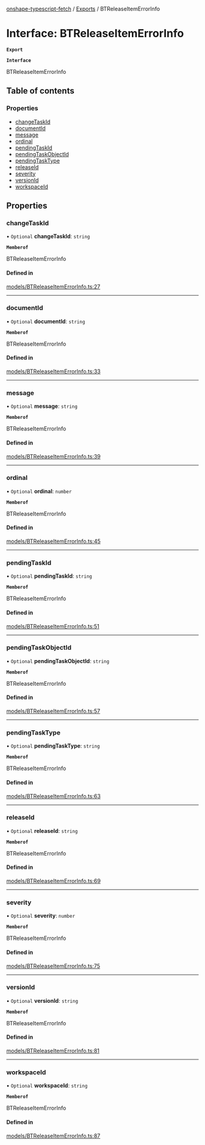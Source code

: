 [onshape-typescript-fetch](../README.md) / [Exports](../modules.md) / BTReleaseItemErrorInfo

# Interface: BTReleaseItemErrorInfo

**`Export`**

**`Interface`**

BTReleaseItemErrorInfo

## Table of contents

### Properties

- [changeTaskId](BTReleaseItemErrorInfo.md#changetaskid)
- [documentId](BTReleaseItemErrorInfo.md#documentid)
- [message](BTReleaseItemErrorInfo.md#message)
- [ordinal](BTReleaseItemErrorInfo.md#ordinal)
- [pendingTaskId](BTReleaseItemErrorInfo.md#pendingtaskid)
- [pendingTaskObjectId](BTReleaseItemErrorInfo.md#pendingtaskobjectid)
- [pendingTaskType](BTReleaseItemErrorInfo.md#pendingtasktype)
- [releaseId](BTReleaseItemErrorInfo.md#releaseid)
- [severity](BTReleaseItemErrorInfo.md#severity)
- [versionId](BTReleaseItemErrorInfo.md#versionid)
- [workspaceId](BTReleaseItemErrorInfo.md#workspaceid)

## Properties

### changeTaskId

• `Optional` **changeTaskId**: `string`

**`Memberof`**

BTReleaseItemErrorInfo

#### Defined in

[models/BTReleaseItemErrorInfo.ts:27](https://github.com/toebes/onshape-typescript-fetch/blob/3e11ae1/models/BTReleaseItemErrorInfo.ts#L27)

___

### documentId

• `Optional` **documentId**: `string`

**`Memberof`**

BTReleaseItemErrorInfo

#### Defined in

[models/BTReleaseItemErrorInfo.ts:33](https://github.com/toebes/onshape-typescript-fetch/blob/3e11ae1/models/BTReleaseItemErrorInfo.ts#L33)

___

### message

• `Optional` **message**: `string`

**`Memberof`**

BTReleaseItemErrorInfo

#### Defined in

[models/BTReleaseItemErrorInfo.ts:39](https://github.com/toebes/onshape-typescript-fetch/blob/3e11ae1/models/BTReleaseItemErrorInfo.ts#L39)

___

### ordinal

• `Optional` **ordinal**: `number`

**`Memberof`**

BTReleaseItemErrorInfo

#### Defined in

[models/BTReleaseItemErrorInfo.ts:45](https://github.com/toebes/onshape-typescript-fetch/blob/3e11ae1/models/BTReleaseItemErrorInfo.ts#L45)

___

### pendingTaskId

• `Optional` **pendingTaskId**: `string`

**`Memberof`**

BTReleaseItemErrorInfo

#### Defined in

[models/BTReleaseItemErrorInfo.ts:51](https://github.com/toebes/onshape-typescript-fetch/blob/3e11ae1/models/BTReleaseItemErrorInfo.ts#L51)

___

### pendingTaskObjectId

• `Optional` **pendingTaskObjectId**: `string`

**`Memberof`**

BTReleaseItemErrorInfo

#### Defined in

[models/BTReleaseItemErrorInfo.ts:57](https://github.com/toebes/onshape-typescript-fetch/blob/3e11ae1/models/BTReleaseItemErrorInfo.ts#L57)

___

### pendingTaskType

• `Optional` **pendingTaskType**: `string`

**`Memberof`**

BTReleaseItemErrorInfo

#### Defined in

[models/BTReleaseItemErrorInfo.ts:63](https://github.com/toebes/onshape-typescript-fetch/blob/3e11ae1/models/BTReleaseItemErrorInfo.ts#L63)

___

### releaseId

• `Optional` **releaseId**: `string`

**`Memberof`**

BTReleaseItemErrorInfo

#### Defined in

[models/BTReleaseItemErrorInfo.ts:69](https://github.com/toebes/onshape-typescript-fetch/blob/3e11ae1/models/BTReleaseItemErrorInfo.ts#L69)

___

### severity

• `Optional` **severity**: `number`

**`Memberof`**

BTReleaseItemErrorInfo

#### Defined in

[models/BTReleaseItemErrorInfo.ts:75](https://github.com/toebes/onshape-typescript-fetch/blob/3e11ae1/models/BTReleaseItemErrorInfo.ts#L75)

___

### versionId

• `Optional` **versionId**: `string`

**`Memberof`**

BTReleaseItemErrorInfo

#### Defined in

[models/BTReleaseItemErrorInfo.ts:81](https://github.com/toebes/onshape-typescript-fetch/blob/3e11ae1/models/BTReleaseItemErrorInfo.ts#L81)

___

### workspaceId

• `Optional` **workspaceId**: `string`

**`Memberof`**

BTReleaseItemErrorInfo

#### Defined in

[models/BTReleaseItemErrorInfo.ts:87](https://github.com/toebes/onshape-typescript-fetch/blob/3e11ae1/models/BTReleaseItemErrorInfo.ts#L87)
